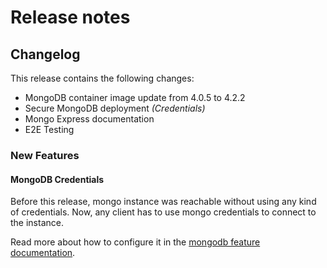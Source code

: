 # Release notes

## Changelog

This release contains the following changes:

- MongoDB container image update from 4.0.5 to 4.2.2
- Secure MongoDB deployment *(Credentials)*
- Mongo Express documentation
- E2E Testing


### New Features

#### MongoDB Credentials

Before this release, mongo instance was reachable without using any kind of credentials. Now, any client has to use
mongo credentials to connect to the instance.

Read more about how to configure it in the [mongodb feature documentation](../../katalog/mongo/README.md#Deployment).

